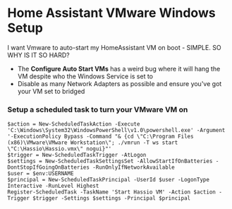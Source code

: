# Home Assistant VMware Windows Setup

I want Vmware to auto-start my HomeAssistant VM on boot - SIMPLE. SO WHY IS IT SO HARD?
- The **Configure Auto Start VMs** has a weird bug where it will hang the VM despite who the Windows Service is set to
- Disable as many Network Adapters as possible and ensure you've got your VM set to bridged

### Setup a scheduled task to turn your VMware VM on
```
$action = New-ScheduledTaskAction -Execute 'C:\Windows\System32\WindowsPowerShell\v1.0\powershell.exe' -Argument '-ExecutionPolicy Bypass -Command "& {cd \"C:\Program Files (x86)\VMware\VMware Workstation\"; ./vmrun -T ws start \"C:\Hassio\Hassio.vmx\" nogui}"'
$trigger = New-ScheduledTaskTrigger -AtLogon
$settings = New-ScheduledTaskSettingsSet -AllowStartIfOnBatteries -DontStopIfGoingOnBatteries -RunOnlyIfNetworkAvailable
$user = $env:USERNAME
$principal = New-ScheduledTaskPrincipal -UserId $user -LogonType Interactive -RunLevel Highest
Register-ScheduledTask -TaskName 'Start Hassio VM' -Action $action -Trigger $trigger -Settings $settings -Principal $principal
```

